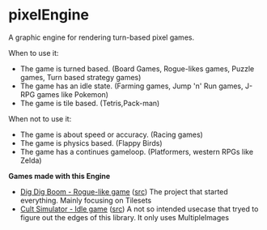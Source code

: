 # pixelEngine
A graphic engine for rendering turn-based pixel games.

When to use it:

  * The game is turned based. (Board Games, Rogue-likes games, Puzzle games, Turn based strategy games)
  * The game has an idle state. (Farming games, Jump 'n' Run games, J-RPG games like Pokemon)
  * The game is tile based. (Tetris,Pack-man)

When not to use it:

  * The game is about speed or accuracy. (Racing games)
  * The game is physics based. (Flappy Birds)
  * The game has a continues gameloop. (Platformers, western RPGs like Zelda)

**Games made with this Engine**

  * [Dig Dig Boom - Rogue-like game](https://orasund.itch.io/dig-dig-boom) ([src](https://github.com/Orasund/elm-playground/tree/master/docs/DigDigBoom)) The project that started everything. Mainly focusing on Tilesets
  * [Cult Simulator - Idle game](https://orasund.github.io/pixelengine/CultSim/) ([src](https://github.com/Orasund/elm-playground/tree/master/docs/CultSim)) A not so intended usecase that tryed to figure out the edges of this library. It only uses MultipleImages
